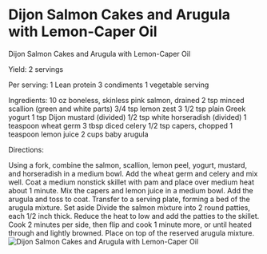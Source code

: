 # Dijon Salmon Cakes and Arugula with Lemon-Caper Oil

Dijon Salmon Cakes and Arugula with Lemon-Caper Oil

Yield:
2 servings

Per serving:
1 Lean protein
3 condiments
1 vegetable serving

Ingredients:
10 oz boneless, skinless pink salmon, drained
2 tsp minced scallion (green and white parts)
3/4 tsp lemon zest
3 1/2 tsp plain Greek yogurt
1 tsp Dijon mustard (divided)
1/2 tsp white horseradish (divided)
1 teaspoon wheat germ
3 tbsp diced celery
1/2 tsp capers, chopped
1 teaspoon lemon juice
2 cups baby arugula

Directions:

Using a fork, combine the salmon, scallion, lemon peel, yogurt, mustard, and horseradish in a medium bowl. Add the wheat germ and celery and mix well.
Coat a medium nonstick skillet with pam and place over medium heat about 1 minute. Mix the capers and lemon juice in a medium bowl. Add the arugula and toss to coat. Transfer to a serving plate, forming a bed of the arugula mixture. Set aside
Divide the salmon mixture into 2 round patties, each 1/2 inch thick. Reduce the heat to low and add the patties to the skillet. Cook 2 minutes per side, then flip and cook 1 minute more, or until heated through and lightly browned.
Place on top of the reserved arugula mixture.
![Dijon Salmon Cakes and Arugula with Lemon-Caper Oil](/images/Dijon%20Salmon%20Cakes%20and%20Arugula%20with%20Lemon-Caper%20Oil.png)

